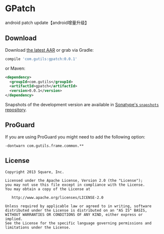 GPatch
=======

android patch update【android增量升级】


Download
--------

Download [the latest AAR][2] or grab via Gradle:
```groovy
compile 'com.gutils:gpatch:0.0.1'
```
or Maven:
```xml
<dependency>
  <groupId>com.gutils</groupId>
  <artifactId>gpatch</artifactId>
  <version>0.0.1</version>
</dependency>
```

Snapshots of the development version are available in [Sonatype's `snapshots` repository][snap].



ProGuard
--------

If you are using ProGuard you might need to add the following option:
```
-dontwarn com.gutils.frame.common.**
```



License
--------

    Copyright 2013 Square, Inc.

    Licensed under the Apache License, Version 2.0 (the "License");
    you may not use this file except in compliance with the License.
    You may obtain a copy of the License at

       http://www.apache.org/licenses/LICENSE-2.0

    Unless required by applicable law or agreed to in writing, software
    distributed under the License is distributed on an "AS IS" BASIS,
    WITHOUT WARRANTIES OR CONDITIONS OF ANY KIND, either express or implied.
    See the License for the specific language governing permissions and
    limitations under the License.

 [2]: http://search.maven.org/remotecontent?filepath=com/gutils/gpatch/0.0.1/gpatch-0.0.1.aar
 [snap]: https://oss.sonatype.org/content/repositories/snapshots/